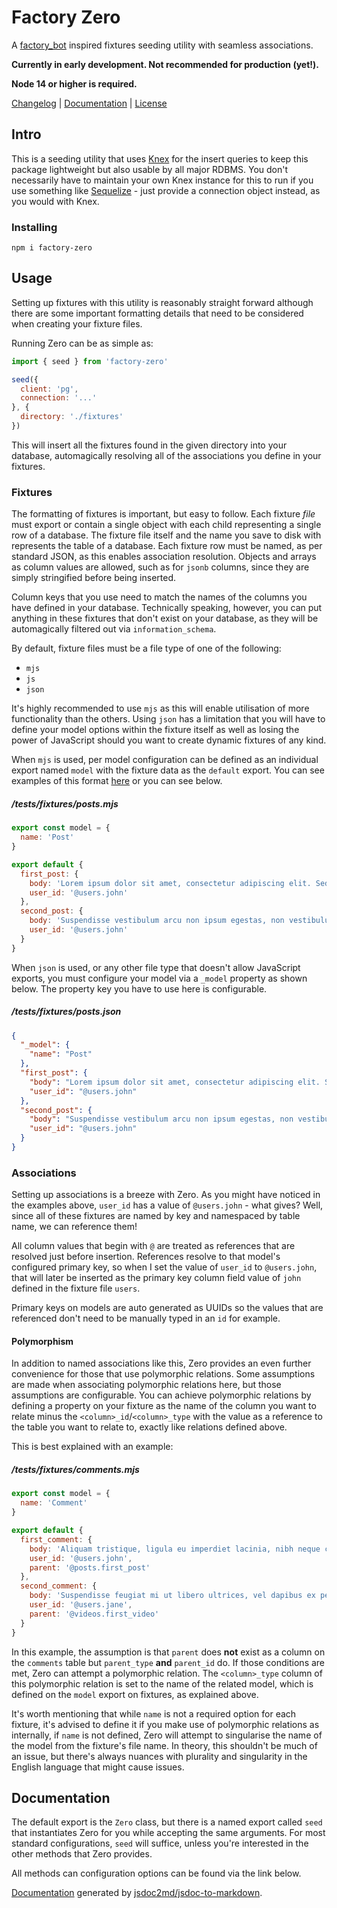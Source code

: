 # Factory Zero

A [factory_bot](https://github.com/thoughtbot/factory_bot_rails) inspired fixtures seeding utility with seamless associations.

**Currently in early development. Not recommended for production (yet!).**

**Node 14 or higher is required.**

[Changelog](/CHANGELOG.md) | [Documentation](/DOCS.md) | [License](/LICENSE.md)

## Intro

This is a seeding utility that uses [Knex](https://github.com/knex/knex) for the insert queries to keep this package lightweight but also usable by all major RDBMS. You don't necessarily have to maintain your own Knex instance for this to run if you use something like [Sequelize](https://github.com/sequelize/sequelize) - just provide a connection object instead, as you would with Knex.

### Installing

```
npm i factory-zero
```

## Usage

Setting up fixtures with this utility is reasonably straight forward although there are some important formatting details that need to be considered when creating your fixture files.

Running Zero can be as simple as:

```javascript
import { seed } from 'factory-zero'

seed({
  client: 'pg',
  connection: '...'
}, {
  directory: './fixtures'
})
```

This will insert all the fixtures found in the given directory into your database, automagically resolving all of the associations you define in your fixtures.

### Fixtures

The formatting of fixtures is important, but easy to follow. Each fixture *file* must export or contain a single object with each child representing a single row of a database. The fixture file itself and the name you save to disk with represents the table of a database. Each fixture row must be named, as per standard JSON, as this enables association resolution. Objects and arrays as column values are allowed, such as for `jsonb` columns, since they are simply stringified before being inserted.

Column keys that you use need to match the names of the columns you have defined in your database. Technically speaking, however, you can put anything in these fixtures that don't exist on your database, as they will be automagically filtered out via `information_schema`.

By default, fixture files must be a file type of one of the following:

- `mjs`
- `js`
- `json`

It's highly recommended to use `mjs` as this will enable utilisation of more functionality than the others. Using `json` has a limitation that you will have to define your model options within the fixture itself as well as losing the power of JavaScript should you want to create dynamic fixtures of any kind.

When `mjs` is used, per model configuration can be defined as an individual export named `model` with the fixture data as the `default` export. You can see examples of this format [here](/tests/fixtures) or you can see below.

##### /tests/fixtures/posts.mjs
```javascript
export const model = {
  name: 'Post'
}

export default {
  first_post: {
    body: 'Lorem ipsum dolor sit amet, consectetur adipiscing elit. Sed lacinia mauris eget quam fringilla aliquet.',
    user_id: '@users.john'
  },
  second_post: {
    body: 'Suspendisse vestibulum arcu non ipsum egestas, non vestibulum ipsum vehicula',
    user_id: '@users.john'
  }
}
```

When `json` is used, or any other file type that doesn't allow JavaScript exports, you must configure your model via a `_model` property as shown below. The property key you have to use here is configurable.

##### /tests/fixtures/posts.json
```json
{
  "_model": {
    "name": "Post"
  },
  "first_post": {
    "body": "Lorem ipsum dolor sit amet, consectetur adipiscing elit. Sed lacinia mauris eget quam fringilla aliquet.",
    "user_id": "@users.john"
  },
  "second_post": {
    "body": "Suspendisse vestibulum arcu non ipsum egestas, non vestibulum ipsum vehicula",
    "user_id": "@users.john"
  }
}
```

### Associations

Setting up associations is a breeze with Zero. As you might have noticed in the examples above, `user_id` has a value of `@users.john` - what gives? Well, since all of these fixtures are named by key and namespaced by table name, we can reference them!

All column values that begin with `@` are treated as references that are resolved just before insertion. References resolve to that model's configured primary key, so when I set the value of `user_id` to `@users.john`, that will later be inserted as the primary key column field value of `john` defined in the fixture file `users`.

Primary keys on models are auto generated as UUIDs so the values that are referenced don't need to be manually typed in an `id` for example.

#### Polymorphism

In addition to named associations like this, Zero provides an even further convenience for those that use polymorphic relations. Some assumptions are made when associating polymorphic relations here, but those assumptions are configurable. You can achieve polymorphic relations by defining a property on your fixture as the name of the column you want to relate minus the `<column>_id`/`<column>_type` with the value as a reference to the table you want to relate to, exactly like relations defined above.

This is best explained with an example:

##### /tests/fixtures/comments.mjs
```javascript
export const model = {
  name: 'Comment'
}

export default {
  first_comment: {
    body: 'Aliquam tristique, ligula eu imperdiet lacinia, nibh neque cursus justo, non congue magna libero a enim.',
    user_id: '@users.john',
    parent: '@posts.first_post'
  },
  second_comment: {
    body: 'Suspendisse feugiat mi ut libero ultrices, vel dapibus ex pellentesque.',
    user_id: '@users.jane',
    parent: '@videos.first_video'
  }
}
```

In this example, the assumption is that `parent` does **not** exist as a column on the `comments` table but `parent_type` **and** `parent_id` do. If those conditions are met, Zero can attempt a polymorphic relation. The `<column>_type` column of this polymorphic relation is set to the name of the related model, which is defined on the `model` export on fixtures, as explained above.

It's worth mentioning that while `name` is not a required option for each fixture, it's advised to define it if you make use of polymorphic relations as internally, if `name` is not defined, Zero will attempt to singularise the name of the model from the fixture's file name. In theory, this shouldn't be much of an issue, but there's always nuances with plurality and singularity in the English language that might cause issues.

## Documentation

The default export is the `Zero` class, but there is a named export called `seed` that instantiates Zero for you while accepting the same arguments. For most standard configurations, `seed` will suffice, unless you're interested in the other methods that Zero provides.

All methods can configuration options can be found via the link below.

[Documentation](/DOCS.md) generated by [jsdoc2md/jsdoc-to-markdown](https://github.com/jsdoc2md/jsdoc-to-markdown).
